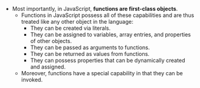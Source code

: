 - Most importantly, in JavaScript, **functions are first-class objects**.
	- Functions in JavaScript possess all of these capabilities and are thus treated like anyother object in the language:
		- They can be created via literals.		- They can be assigned to variables, array entries, and properties of other objects.		- They can be passed as arguments to functions.		- They can be returned as values from functions.		- They can possess properties that can be dynamically created and assigned.
	- Moreover, functions have a special capability in that they can be invoked.